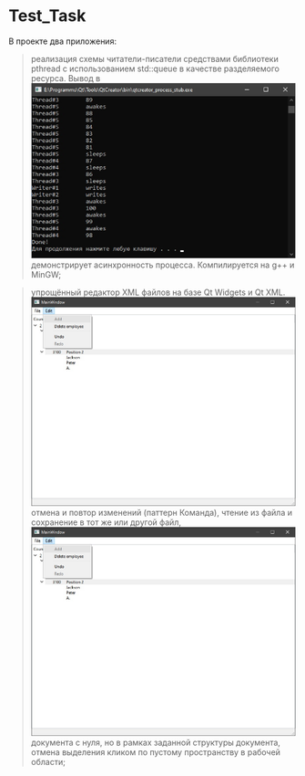 # Test_Task

В проекте два приложения:

> реализация схемы читатели-писатели средствами библиотеки pthread с использованием std::queue в качестве разделяемого ресурса. Вывод в ![консоль]( https://github.com/Gawrjuschin/Test_Task/blob/main/screenshots/readers_writers.jpg ) демонстрирует асинхронность процесса. Компилируется на g++ и MinGW;

 
> упрощённый редактор XML файлов на базе Qt Widgets  и Qt XML. ![Реализована]( https://github.com/Gawrjuschin/Test_Task/blob/main/screenshots/xml_2.jpg ) отмена и повтор изменений (паттерн Команда), чтение из файла и сохранение в тот же или другой файл, ![создание]( https://github.com/Gawrjuschin/Test_Task/blob/main/screenshots/xml_2.jpg ) документа с нуля, но в рамках заданной структуры документа, отмена выделения кликом по пустому пространству в рабочей области;
